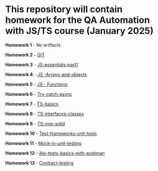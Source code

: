 # This repository will contain homework for the QA Automation with JS/TS course (January 2025)

**Homework 1** - No artifacts

**Homework 2** - [GIT](https://github.com/leogasmus/R_D-QA-Auto-TS-1/pull/1)

**Homework 3** - [JS-essentials-part1](https://github.com/leogasmus/R_D-QA-Auto-TS-1/pull/4)

**Homework 4** - [JS -Arrays-and-objects](https://github.com/leogasmus/R_D-QA-Auto-TS-1/pull/5)

**Homework 5** - [JS - Functions](https://github.com/leogasmus/R_D-QA-Auto-TS-1/pull/6)

**Homework 6** - [Try-catch-async](https://github.com/leogasmus/R_D-QA-Auto-TS-1/pull/7)

**Homework 7** - [TS-basics](https://github.com/leogasmus/R_D-QA-Auto-TS-1/pull/8)

**Homework 8** - [TS-interfaces-classes](https://github.com/leogasmus/R_D-QA-Auto-TS-1/pull/9)

**Homework 9** - [TS-oop-solid](https://github.com/leogasmus/R_D-QA-Auto-TS-1/pull/10)

**Homework 10** - [Test-frameworks-unit-tests](https://github.com/leogasmus/R_D-QA-Auto-TS-1/pull/11)

**Homework 11** - [Mock-in-unit-testing](https://github.com/leogasmus/R_D-QA-Auto-TS-1/pull/12)

**Homework 12** - [Api-tests-basics-with-postman](https://github.com/leogasmus/R_D-QA-Auto-TS-1/pull/13)

**Homework 13** - [Contract-testing](https://github.com/leogasmus/R_D-QA-Auto-TS-1/pull/14)
